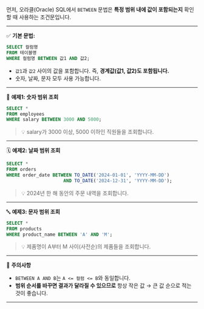 먼저, 오라클(Oracle) SQL에서 `BETWEEN` 문법은 **특정 범위 내에 값이 포함되는지** 확인할 때 사용하는 조건문입니다.

---

✅ **기본 문법:**

```sql
SELECT 컬럼명
FROM 테이블명
WHERE 컬럼명 BETWEEN 값1 AND 값2;
```

- `값1`과 `값2` 사이의 값을 포함합니다. 즉, **경계값(값1, 값2)도 포함됩니다.**
- 숫자, 날짜, 문자 모두 사용 가능합니다.

---

🧾 **예제1: 숫자 범위 조회**

```sql
SELECT *
FROM employees
WHERE salary BETWEEN 3000 AND 5000;
```

> 💡 salary가 3000 이상, 5000 이하인 직원들을 조회합니다.

---

🗓️ **예제2: 날짜 범위 조회**

```sql
SELECT *
FROM orders
WHERE order_date BETWEEN TO_DATE('2024-01-01', 'YYYY-MM-DD')
                     AND TO_DATE('2024-12-31', 'YYYY-MM-DD');
```

> 💡 2024년 한 해 동안의 주문 내역을 조회합니다.

---

🔤 **예제3: 문자 범위 조회**

```sql
SELECT *
FROM products
WHERE product_name BETWEEN 'A' AND 'M';
```

> 💡 제품명이 A부터 M 사이(사전순)의 제품들을 조회합니다.

---

🧠 **주의사항**
- `BETWEEN A AND B`는 `A <= 컬럼 <= B`와 동일합니다.
- **범위 순서를 바꾸면 결과가 달라질 수 있으므로** 항상 작은 값 → 큰 값 순으로 적는 것이 좋습니다.

---
